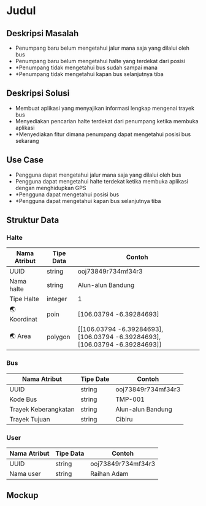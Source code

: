 # Judul

## Deskripsi Masalah

- Penumpang baru belum mengetahui jalur mana saja yang dilalui oleh bus
- Penumpang baru belum mengetahui halte yang terdekat dari posisi
- \*Penumpang tidak mengetahui bus sudah sampai mana
- \*Penumpang tidak mengetahui kapan bus selanjutnya tiba

## Deskripsi Solusi

- Membuat aplikasi yang menyajikan informasi lengkap mengenai trayek bus
- Menyediakan pencarian halte terdekat dari penumpang ketika membuka aplikasi
- \*Menyediakan fitur dimana penumpang dapat mengetahui posisi bus sekarang

## Use Case

- Pengguna dapat mengetahui jalur mana saja yang dilalui oleh bus
- Pengguna dapat mengetahui halte terdekat ketika membuka aplikasi dengan menghidupkan GPS
- \*Pengguna dapat mengetahui posisi bus
- \*Pengguna dapat mengetahui kapan bus selanjutnya tiba

## Struktur Data

### Halte

| Nama Atribut | Tipe Data | Contoh                                                                      |
| ------------ | --------- | --------------------------------------------------------------------------- |
| UUID         | string    | ooj73849r734mf34r3                                                          |
| Nama halte   | string    | Alun-alun Bandung                                                           |
| Tipe Halte   | integer   | 1                                                                           |
| 🌏 Koordinat | poin      | [106.03794 -6.39284693]                                                     |
| 🌏 Area      | polygon   | [[106.03794 -6.39284693], [106.03794 -6.39284693], [106.03794 -6.39284693]] |

### Bus

| Nama Atribut         | Tipe Date | Contoh             |
| -------------------- | --------- | ------------------ |
| UUID                 | string    | ooj73849r734mf34r3 |
| Kode Bus             | string    | TMP-001            |
| Trayek Keberangkatan | string    | Alun-alun Bandung  |
| Trayek Tujuan        | string    | Cibiru             |

### User

| Nama Atribut | Tipe Data | Contoh             |
| ------------ | --------- | ------------------ |
| UUID         | string    | ooj73849r734mf34r3 |
| Nama user    | string    | Raihan Adam        |

## Mockup
